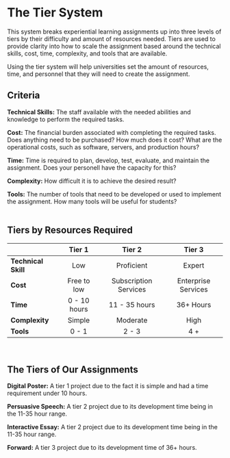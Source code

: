 # The Tier System

This system breaks experiential learning assignments up into three levels of tiers by their difficulty and amount of resources needed. Tiers are used to provide clarity into how to scale the assignment based around the technical skills, cost, time, complexity, and tools that are available.

Using the tier system will help universities set the amount of resources, time, and personnel that they will need to create the assignment.

## Criteria

**Technical Skills:**
The staff available with the needed abilities and knowledge to perform the required tasks.

**Cost:**
The financial burden associated with completing the required tasks. Does anything need to be purchased? How much does it cost? What are the operational costs, such as software, servers, and production hours?

**Time:**
Time is required to plan, develop, test, evaluate, and maintain the assignment. Does your personell have the capacity for this?

**Complexity:**
How difficult it is to achieve the desired result?

**Tools:**
The number of tools that need to be developed or used to implement the assignment. How many tools will be useful for students?</br></br>

## Tiers by Resources Required

|  | **Tier 1** | **Tier 2** | **Tier 3** |
| :--- | :---: | :---: | :---: |
| **Technical Skill** | Low | Proficient | Expert |
| **Cost** | Free to low | Subscription Services | Enterprise Services |
| **Time** | 0 - 10 hours | 11 - 35 hours | 36+ Hours |
| **Complexity** | Simple | Moderate | High |
| **Tools** | 0 - 1 | 2 - 3 | 4 + |

</br>

## The Tiers of Our Assignments

**Digital Poster:**
  A tier 1 project due to the fact it is simple and had a time requirement under 10 hours.

**Persuasive Speech:**
A tier 2 project due to its development time being in the 11-35 hour range.

**Interactive Essay:**
A tier 2 project due to its development time being in the 11-35 hour range.

**Forward:**
 A tier 3 project due to its development time of 36+ hours.
